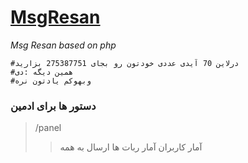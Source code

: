 # [MsgResan](https://telegram.me/msgresanbot)
*Msg Resan based on php*


```
#درلاین 70 آیدی عددی خودتون رو بجای 275387751 بزارید
#همین دیگه :دی
#وبهوکم یادتون نره 
```


### دستور ها برای ادمین
> /panel
>> آمار کاربران
>> آمار ربات ها
>> ارسال به همه